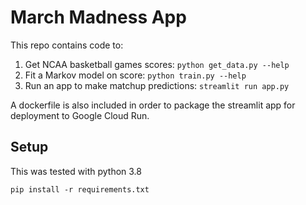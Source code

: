 # March Madness App

This repo contains code to:

1. Get NCAA basketball games scores: `python get_data.py --help`
2. Fit a Markov model on score: `python train.py --help`
3. Run an app to make matchup predictions: `streamlit run app.py`

A dockerfile is also included in order to package the streamlit app for deployment to Google Cloud Run.

## Setup

This was tested with python 3.8

```shell
pip install -r requirements.txt
```
